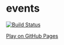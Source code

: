 # events
[![Build Status](https://github.com/rada-fairadova/events/actions/workflows/main.yml/badge.svg)](https://github.com/rada-fairadova/events/actions)

[Play on GitHub Pages](https://rada-fairadova.github.io/events/)
